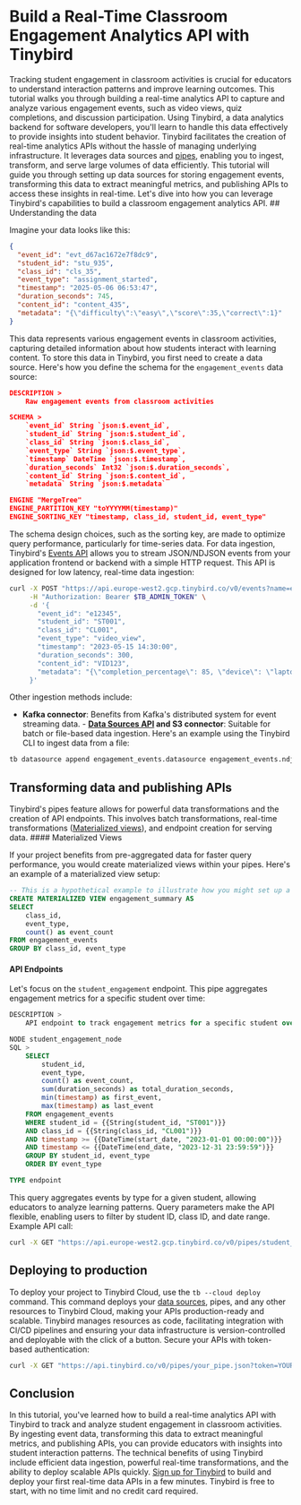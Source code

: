 # Build a Real-Time Classroom Engagement Analytics API with Tinybird

Tracking student engagement in classroom activities is crucial for educators to understand interaction patterns and improve learning outcomes. This tutorial walks you through building a real-time analytics API to capture and analyze various engagement events, such as video views, quiz completions, and discussion participation. Using Tinybird, a data analytics backend for software developers, you'll learn to handle this data effectively to provide insights into student behavior. Tinybird facilitates the creation of real-time analytics APIs without the hassle of managing underlying infrastructure. It leverages data sources and [pipes](https://www.tinybird.co/docs/forward/work-with-data/pipes), enabling you to ingest, transform, and serve large volumes of data efficiently. This tutorial will guide you through setting up data sources for storing engagement events, transforming this data to extract meaningful metrics, and publishing APIs to access these insights in real-time. Let's dive into how you can leverage Tinybird's capabilities to build a classroom engagement analytics API. ## Understanding the data

Imagine your data looks like this:

```json
{
  "event_id": "evt_d67ac1672e7f8dc9",
  "student_id": "stu_935",
  "class_id": "cls_35",
  "event_type": "assignment_started",
  "timestamp": "2025-05-06 06:53:47",
  "duration_seconds": 745,
  "content_id": "content_435",
  "metadata": "{\"difficulty\":\"easy\",\"score\":35,\"correct\":1}"
}
```

This data represents various engagement events in classroom activities, capturing detailed information about how students interact with learning content. To store this data in Tinybird, you first need to create a data source. Here's how you define the schema for the `engagement_events` data source:

```json
DESCRIPTION >
    Raw engagement events from classroom activities

SCHEMA >
    `event_id` String `json:$.event_id`,
    `student_id` String `json:$.student_id`,
    `class_id` String `json:$.class_id`,
    `event_type` String `json:$.event_type`,
    `timestamp` DateTime `json:$.timestamp`,
    `duration_seconds` Int32 `json:$.duration_seconds`,
    `content_id` String `json:$.content_id`,
    `metadata` String `json:$.metadata`

ENGINE "MergeTree"
ENGINE_PARTITION_KEY "toYYYYMM(timestamp)"
ENGINE_SORTING_KEY "timestamp, class_id, student_id, event_type"
```

The schema design choices, such as the sorting key, are made to optimize query performance, particularly for time-series data. For data ingestion, Tinybird's [Events API](https://www.tinybird.co/docs/forward/get-data-in/events-api) allows you to stream JSON/NDJSON events from your application frontend or backend with a simple HTTP request. This API is designed for low latency, real-time data ingestion:

```bash
curl -X POST "https://api.europe-west2.gcp.tinybird.co/v0/events?name=engagement_events" \
     -H "Authorization: Bearer $TB_ADMIN_TOKEN" \
     -d '{
       "event_id": "e12345",
       "student_id": "ST001",
       "class_id": "CL001",
       "event_type": "video_view",
       "timestamp": "2023-05-15 14:30:00",
       "duration_seconds": 300,
       "content_id": "VID123",
       "metadata": "{\"completion_percentage\": 85, \"device\": \"laptop\"}"
     }'
```

Other ingestion methods include:
- **Kafka connector**: Benefits from Kafka's distributed system for event streaming data. - **[Data Sources API](https://www.tinybird.co/docs/api-reference/datasource-api) and S3 connector**: Suitable for batch or file-based data ingestion. Here's an example using the Tinybird CLI to ingest data from a file:

```bash
tb datasource append engagement_events.datasource engagement_events.ndjson
```


## Transforming data and publishing APIs

Tinybird's pipes feature allows for powerful data transformations and the creation of API endpoints. This involves batch transformations, real-time transformations ([Materialized views](https://www.tinybird.co/docs/forward/work-with-data/optimize/materialized-views)), and endpoint creation for serving data. #### Materialized Views

If your project benefits from pre-aggregated data for faster query performance, you would create materialized views within your pipes. Here's an example of a materialized view setup:

```sql
-- This is a hypothetical example to illustrate how you might set up a materialized view in Tinybird
CREATE MATERIALIZED VIEW engagement_summary AS
SELECT 
    class_id,
    event_type,
    count() as event_count
FROM engagement_events
GROUP BY class_id, event_type
```


#### API Endpoints

Let's focus on the `student_engagement` endpoint. This pipe aggregates engagement metrics for a specific student over time:

```sql
DESCRIPTION >
    API endpoint to track engagement metrics for a specific student over time

NODE student_engagement_node
SQL >
    SELECT 
        student_id,
        event_type,
        count() as event_count,
        sum(duration_seconds) as total_duration_seconds,
        min(timestamp) as first_event,
        max(timestamp) as last_event
    FROM engagement_events
    WHERE student_id = {{String(student_id, "ST001")}}
    AND class_id = {{String(class_id, "CL001")}}
    AND timestamp >= {{DateTime(start_date, "2023-01-01 00:00:00")}}
    AND timestamp <= {{DateTime(end_date, "2023-12-31 23:59:59")}}
    GROUP BY student_id, event_type
    ORDER BY event_type

TYPE endpoint
```

This query aggregates events by type for a given student, allowing educators to analyze learning patterns. Query parameters make the API flexible, enabling users to filter by student ID, class ID, and date range. Example API call:

```bash
curl -X GET "https://api.europe-west2.gcp.tinybird.co/v0/pipes/student_engagement.json?token=$TB_ADMIN_TOKEN&student_id=ST001&class_id=CL001&start_date=2023-01-01%2000:00:00&end_date=2023-12-31%2023:59:59"
```


## Deploying to production

To deploy your project to Tinybird Cloud, use the `tb --cloud deploy` command. This command deploys your [data sources](https://www.tinybird.co/docs/forward/get-data-in/data-sources), pipes, and any other resources to Tinybird Cloud, making your APIs production-ready and scalable. Tinybird manages resources as code, facilitating integration with CI/CD pipelines and ensuring your data infrastructure is version-controlled and deployable with the click of a button. Secure your APIs with token-based authentication:

```bash
curl -X GET "https://api.tinybird.co/v0/pipes/your_pipe.json?token=YOUR_TOKEN"
```


## Conclusion

In this tutorial, you've learned how to build a real-time analytics API with Tinybird to track and analyze student engagement in classroom activities. By ingesting event data, transforming this data to extract meaningful metrics, and publishing APIs, you can provide educators with insights into student interaction patterns. The technical benefits of using Tinybird include efficient data ingestion, powerful real-time transformations, and the ability to deploy scalable APIs quickly. [Sign up for Tinybird](https://cloud.tinybird.co/signup) to build and deploy your first real-time data APIs in a few minutes. Tinybird is free to start, with no time limit and no credit card required.